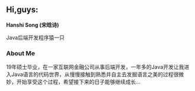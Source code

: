 Hi,guys: 
---

**Hanshi Song  (宋晗诗)**

Java后端开发程序猿一只

### About Me

19年硕士毕业，在一家互联网金融公司从事后端开发，一年多的Java开发让我进入Java语言的代码世界，从慢慢接触到熟悉并自主去发掘语言之美的过程很微妙，开始享受这个过程，希望接下来的日子能够继续成长...


